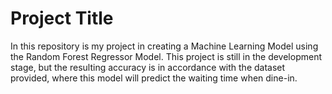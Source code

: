 # Project Title

In this repository is my project in creating a Machine Learning Model using the Random Forest Regressor Model. This project is still in the development stage, but the resulting accuracy is in accordance with the dataset provided, where this model will predict the waiting time when dine-in.
